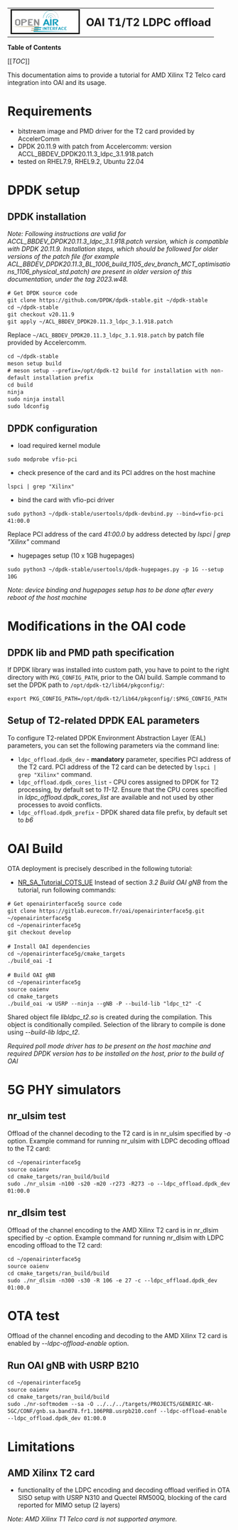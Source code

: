<table style="border-collapse: collapse; border: none;">
  <tr style="border-collapse: collapse; border: none;">
    <td style="border-collapse: collapse; border: none;">
      <a href="http://www.openairinterface.org/">
         <img src="./images/oai_final_logo.png" alt="" border=3 height=50 width=150>
         </img>
      </a>
    </td>
    <td style="border-collapse: collapse; border: none; vertical-align: center;">
      <b><font size = "5">OAI T1/T2 LDPC offload</font></b>
    </td>
  </tr>
</table>

**Table of Contents**

[[_TOC_]]

This documentation aims to provide a tutorial for AMD Xilinx T2 Telco card integration into OAI and its usage.

# Requirements

 - bitstream image and PMD driver for the T2 card provided by AccelerComm
 - DPDK 20.11.9 with patch from Accelercomm: version ACCL_BBDEV_DPDK20.11.3_ldpc_3.1.918.patch
 - tested on RHEL7.9, RHEL9.2, Ubuntu 22.04

# DPDK setup
## DPDK installation
*Note: Following instructions are valid for ACCL_BBDEV_DPDK20.11.3_ldpc_3.1.918.patch version, which is compatible with DPDK 20.11.9. Installation steps, which should be followed for older versions of the patch file (for example ACL_BBDEV_DPDK20.11.3_BL_1006_build_1105_dev_branch_MCT_optimisations_1106_physical_std.patch) are present in older version of this documentation, under the tag 2023.w48.*

```
# Get DPDK source code
git clone https://github.com/DPDK/dpdk-stable.git ~/dpdk-stable
cd ~/dpdk-stable
git checkout v20.11.9
git apply ~/ACL_BBDEV_DPDK20.11.3_ldpc_3.1.918.patch
```
Replace `~/ACL_BBDEV_DPDK20.11.3_ldpc_3.1.918.patch` by patch file provided by
Accelercomm.
```
cd ~/dpdk-stable
meson setup build
# meson setup --prefix=/opt/dpdk-t2 build for installation with non-default installation prefix
cd build
ninja
sudo ninja install
sudo ldconfig
```
## DPDK configuration
 - load required kernel module
```
sudo modprobe vfio-pci
```
 - check presence of the card and its PCI addres on the host machine
```
lspci | grep "Xilinx"
```
 - bind the card with vfio-pci driver
```
sudo python3 ~/dpdk-stable/usertools/dpdk-devbind.py --bind=vfio-pci 41:00.0
```
Replace PCI address of the card *41:00.0* by address detected by *lspci | grep "Xilinx"* command
 - hugepages setup (10 x 1GB hugepages)
```
sudo python3 ~/dpdk-stable/usertools/dpdk-hugepages.py -p 1G --setup 10G
```

*Note: device binding and hugepages setup has to be done after every reboot of
the host machine*

# Modifications in the OAI code
## DPDK lib and PMD path specification
If DPDK library was installed into custom path, you have to point to the right directory with `PKG_CONFIG_PATH`, prior to the OAI build. Sample command to set the DPDK path to `/opt/dpdk-t2/lib64/pkgconfig/`:
```
export PKG_CONFIG_PATH=/opt/dpdk-t2/lib64/pkgconfig/:$PKG_CONFIG_PATH
```
## Setup of T2-related DPDK EAL parameters
To configure T2-related DPDK Environment Abstraction Layer (EAL) parameters, you can set the following parameters via the command line:
- `ldpc_offload.dpdk_dev` - **mandatory** parameter, specifies PCI address of the T2 card. PCI address of the T2 card can be detected by `lspci | grep "Xilinx"` command.
- `ldpc_offload.dpdk_cores_list` - CPU cores assigned to DPDK for T2 processing, by default set to *11-12*. Ensure that the CPU cores specified in *ldpc_offload.dpdk_cores_list* are available and not used by other processes to avoid conflicts.
- `ldpc_offload.dpdk_prefix` - DPDK shared data file prefix, by default set to *b6*

# OAI Build
OTA deployment is precisely described in the following tutorial:
- [NR_SA_Tutorial_COTS_UE](https://gitlab.eurecom.fr/oai/openairinterface5g/-/blob/develop/doc/NR_SA_Tutorial_COTS_UE.md)
Instead of section *3.2 Build OAI gNB* from the tutorial, run following commands:

```
# Get openairinterface5g source code
git clone https://gitlab.eurecom.fr/oai/openairinterface5g.git ~/openairinterface5g
cd ~/openairinterface5g
git checkout develop

# Install OAI dependencies
cd ~/openairinterface5g/cmake_targets
./build_oai -I

# Build OAI gNB
cd ~/openairinterface5g
source oaienv
cd cmake_targets
./build_oai -w USRP --ninja --gNB -P --build-lib "ldpc_t2" -C
```

Shared object file *libldpc_t2.so* is created during the compilation. This object is conditionally compiled. Selection of the library to compile is done using *--build-lib ldpc_t2*.

*Required poll mode driver has to be present on the host machine and required DPDK version has to be installed on the host, prior to the build of OAI*

# 5G PHY simulators
## nr_ulsim test
Offload of the channel decoding to the T2 card is in nr_ulsim specified by *-o* option. Example command for running nr_ulsim with LDPC decoding offload to the T2 card:
```
cd ~/openairinterface5g
source oaienv
cd cmake_targets/ran_build/build
sudo ./nr_ulsim -n100 -s20 -m20 -r273 -R273 -o --ldpc_offload.dpdk_dev 01:00.0
```
## nr_dlsim test
Offload of the channel encoding to the AMD Xilinx T2 card is in nr_dlsim specified by *-c* option. Example command for running nr_dlsim with LDPC encoding offload to the T2 card:
```
cd ~/openairinterface5g
source oaienv
cd cmake_targets/ran_build/build
sudo ./nr_dlsim -n300 -s30 -R 106 -e 27 -c --ldpc_offload.dpdk_dev 01:00.0
```

# OTA test
Offload of the channel encoding and decoding to the AMD Xilinx T2 card is enabled by *--ldpc-offload-enable* option.

## Run OAI gNB with USRP B210
```
cd ~/openairinterface5g
source oaienv
cd cmake_targets/ran_build/build
sudo ./nr-softmodem --sa -O ../../../targets/PROJECTS/GENERIC-NR-5GC/CONF/gnb.sa.band78.fr1.106PRB.usrpb210.conf --ldpc-offload-enable --ldpc_offload.dpdk_dev 01:00.0
```

# Limitations
## AMD Xilinx T2 card
 - functionality of the LDPC encoding and decoding offload verified in OTA SISO setup with USRP N310 and Quectel RM500Q, blocking of the card reported for MIMO setup (2 layers)

*Note: AMD Xilinx T1 Telco card is not supported anymore.*
